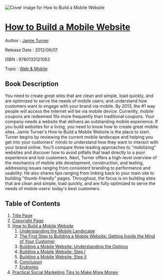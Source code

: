 ![Cover image for How to Build a Mobile Website](https://imgdetail.ebookreading.net/cover/cover/web_mobile/EB9780133121063.jpg)

[How to Build a Mobile Website](https://ebookreading.net/view/book/How+to+Build+a+Mobile+Website-EB9780133121063_1.html "How to Build a Mobile Website")
====================================================================================================================

Author : [Jamie Turner](https://ebookreading.net/search/author/Jamie+Turner)

Release Date : 2012/06/01

ISBN : 9780133121063

Topic : [Web & Mobile](https://ebookreading.net/search/category/web-mobile)

Book Description
-----------------

You need to create great sites that are clean and simple, load quickly, and are optimized to serve the needs of mobile users; and understand how customers want to engage with your brand via mobile. 			 By 2013, the #1 way people will access the Internet will be via mobile device. Currently, mobile coupons are redeemed 10x more frequently than traditional coupons. Your company needs a website that delivers an outstanding mobile experience. If you build websites for a living, you need to know how to create great mobile sites. Jamie Turner's How to Build a Mobile Website is the place to start. Turner begins by reviewing the current mobile landscape and helping you get into your customers' minds to understand how they want to interact with your brand online. You'll compare three leading approaches to "mobilizing" websites and discover how to avoid pitfalls that lead directly to a poor experience and lost customers. Next, Turner offers a high-level overview of the mechanics of mobile site development, construction, and testing, addressing issues ranging from consistent branding to performance and usability. He also shares tips ranging from linking back to your main site to building "thumb-friendly" pages. Throughout, the focus is on building sites that are clean and simple, load quickly, and are fully optimized to serve the needs of mobile users: today's best customers. 			
              
Table of Contents
-----------------

1. [Title Page](https://ebookreading.net/view/book/How+to+Build+a+Mobile+Website-EB9780133121063_2.html)
1. [Copyright Page](https://ebookreading.net/view/book/How+to+Build+a+Mobile+Website-EB9780133121063_3.html)
1. [How to Build a Mobile Website](https://ebookreading.net/view/book/How+to+Build+a+Mobile+Website-EB9780133121063_4.html)
    1. [Understanding the Mobile Landscape](https://ebookreading.net/view/book/How+to+Build+a+Mobile+Website-EB9780133121063_4.html#level1)
    1. [The First Step to Building a Mobile Website: Getting Inside the Mind of Your Customer](https://ebookreading.net/view/book/How+to+Build+a+Mobile+Website-EB9780133121063_4.html#level2)
    1. [Building a Mobile Website: Understanding the Options](https://ebookreading.net/view/book/How+to+Build+a+Mobile+Website-EB9780133121063_4.html#level3)
    1. [Building a Mobile Website: Step I](https://ebookreading.net/view/book/How+to+Build+a+Mobile+Website-EB9780133121063_4.html#level4)
    1. [Building a Mobile Website: Step II](https://ebookreading.net/view/book/How+to+Build+a+Mobile+Website-EB9780133121063_4.html#level5)
    1. [Conclusion](https://ebookreading.net/view/book/How+to+Build+a+Mobile+Website-EB9780133121063_4.html#level6)
    1. [Endnotes](https://ebookreading.net/view/book/How+to+Build+a+Mobile+Website-EB9780133121063_4.html#level7)
1. [Practical Social Marketing Tips to Make More Money](https://ebookreading.net/view/book/How+to+Build+a+Mobile+Website-EB9780133121063_5.html)
